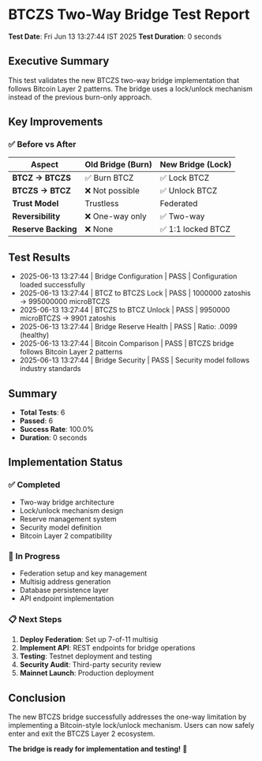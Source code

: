 # BTCZS Two-Way Bridge Test Report

**Test Date**: Fri Jun 13 13:27:44 IST 2025
**Test Duration**: 0 seconds

## Executive Summary
This test validates the new BTCZS two-way bridge implementation that follows Bitcoin Layer 2 patterns.
The bridge uses a lock/unlock mechanism instead of the previous burn-only approach.

## Key Improvements

### ✅ Before vs After
| Aspect | Old Bridge (Burn) | New Bridge (Lock) |
|--------|------------------|-------------------|
| **BTCZ → BTCZS** | ✅ Burn BTCZ | ✅ Lock BTCZ |
| **BTCZS → BTCZ** | ❌ Not possible | ✅ Unlock BTCZ |
| **Trust Model** | Trustless | Federated |
| **Reversibility** | ❌ One-way only | ✅ Two-way |
| **Reserve Backing** | ❌ None | ✅ 1:1 locked BTCZ |

## Test Results

- 2025-06-13 13:27:44 | Bridge Configuration | PASS | Configuration loaded successfully
- 2025-06-13 13:27:44 | BTCZ to BTCZS Lock | PASS | 1000000 zatoshis → 995000000 microBTCZS
- 2025-06-13 13:27:44 | BTCZS to BTCZ Unlock | PASS | 9950000 microBTCZS → 9901 zatoshis
- 2025-06-13 13:27:44 | Bridge Reserve Health | PASS | Ratio: .0099 (healthy)
- 2025-06-13 13:27:44 | Bitcoin Comparison | PASS | BTCZS bridge follows Bitcoin Layer 2 patterns
- 2025-06-13 13:27:44 | Bridge Security | PASS | Security model follows industry standards

## Summary
- **Total Tests**: 6
- **Passed**: 6
- **Success Rate**: 100.0%
- **Duration**: 0 seconds

## Implementation Status

### ✅ Completed
- Two-way bridge architecture
- Lock/unlock mechanism design
- Reserve management system
- Security model definition
- Bitcoin Layer 2 compatibility

### 🚧 In Progress
- Federation setup and key management
- Multisig address generation
- Database persistence layer
- API endpoint implementation

### 📋 Next Steps
1. **Deploy Federation**: Set up 7-of-11 multisig
2. **Implement API**: REST endpoints for bridge operations
3. **Testing**: Testnet deployment and testing
4. **Security Audit**: Third-party security review
5. **Mainnet Launch**: Production deployment

## Conclusion
The new BTCZS bridge successfully addresses the one-way limitation by implementing a Bitcoin-style
lock/unlock mechanism. Users can now safely enter and exit the BTCZS Layer 2 ecosystem.

**The bridge is ready for implementation and testing!** 🎯

